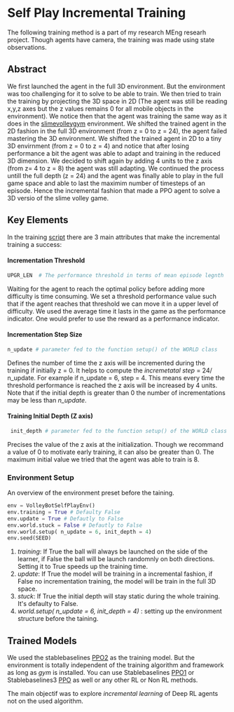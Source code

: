 # Self Play Incremental Training

The following training method is a part of my research MEng researh project. Though agents have camera, the training was made using state observations.

## Abstract

We first launched the agent in the full 3D environment. But the environment was too challenging for it to solve to be able to train.
We then tried to train the training by projecting the 3D space in  2D (The agent was still be reading x,y,z axes but the z values remains 0 for all mobile objects in the environment). We notice then that the agent was training the same way as it does in the [slimevolleygym](https://github.com/hardmaru/slimevolleygym) environment.
We shifted the trained agent in the 2D fashion in the full 3D environment (from z = 0 to  z = 24), the agent failed mastering the 3D environment.
We shifted the trained agent in 2D to a tiny 3D envirnment (from z = 0 to z = 4) and notice that after losing performance a bit the agent was able to adapt and training in the reduced 3D dimension. 
We decided to shift again by adding 4 units to the z axis (from z= 4 to z = 8) the agent was still adapting. We continued the process untill the full depth (z = 24) and the agent was finally able to play in the full game space and able to last the maximim number of timesteps of an episode. Hence the incremental fashion that made a PPO agent to solve a 3D versio of the slime volley game.

## Key Elements

In the training [script](https://github.com/jbakambana/slimebot-volleyball/blob/main/slimebot-volleyball/controllers/selfplay_training_ppo/selfplay_training_ppo.py) there are 3 main attributes that make the incremental training a success:
#### Incrementation Threshold
```python
UPGR_LEN  # The performance threshold in terms of mean episode legnth
```
Waiting for the agent to reach the optimal policy before adding more difficulty is time consuming. We set a threshold performance value such that if the agent reaches that threshold we can move it in a upper level of difficulty. We used the average time it lasts in the game as the performance indicator. One would prefer to use the reward as a performance indicator.
#### Incrementation Step Size
```python
n_update # parameter fed to the function setup() of the WORLD class
```
Defines the number of time the z axis will be incremented during the training if initially z = 0. It helps to compute the *incremetatal step* = 24/ n_update. For example if n_update = 6, step  = 4. This means every time the threshold performance is reached the z axis will be increased by 4 units. Note that if the initial depth is greater than 0 the number of incrementations may be less than *n_update*.
#### Training Initial Depth (Z axis)
```python
 init_depth # parameter fed to the function setup() of the WORLD class
```
Precises the value of the z axis at the initialization. Though we recommand a value of 0 to motivate early training, it can also be greater than 0. The maximum initial value we tried that the agent was able to train is 8.

### Environment Setup
An overview of the environment preset before the taining.

```python
env = VolleyBotSelfPlayEnv()
env.training = True # Defaulty False
env.update = True # Defautly to False
env.world.stuck = False # Defautly to False
env.world.setup( n_update = 6, init_depth = 4)                                               
env.seed(SEED)
```
1. *training*: If True the ball will always be launched on the side of the learner, if False the ball will be launch randomnly on both directions. Setting it to True speeds up the training time.
2. *update*: If True the model will be training in a incremental fashion, if False no incrementation training, the model will be train in the full 3D space.
3. *stuck*: If True the initial depth will stay static during the whole training. It's defaulty to False.
4. *world.setup( n_update = 6, init_depth = 4)* : setting up the environment structure before the taining.

## Trained Models

We used the stablebaselines [PPO2](https://github.com/hill-a/stable-baselines/blob/master/stable_baselines/ppo2) as the training model. But the environment is totally independent of the training algorithm and framework as long as *gym* is installed. You can use Stablebaselines [PPO1](https://github.com/hill-a/stable-baselines/tree/master/stable_baselines/ppo1) or Stablebaselines3 [PPO](https://github.com/DLR-RM/stable-baselines3/blob/master/stable_baselines3/ppo/ppo.py) as well or any other RL or Non RL methods.

The main objectif was to explore *incremental learning* of Deep RL agents not on the used algorithm.

